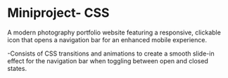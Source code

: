 # Miniproject- CSS
A modern photography portfolio website featuring a responsive, clickable icon that opens a navigation bar for an enhanced mobile experience.


-Consists of CSS transitions and animations to create a smooth slide-in effect for the navigation bar when toggling between open and closed states.
